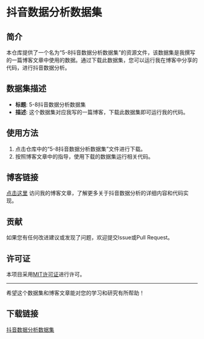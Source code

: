 # 抖音数据分析数据集

## 简介
本仓库提供了一个名为“5-8抖音数据分析数据集”的资源文件，该数据集是我撰写的一篇博客文章中使用的数据。通过下载此数据集，您可以运行我在博客中分享的代码，进行抖音数据分析。

## 数据集描述
- **标题**: 5-8抖音数据分析数据集
- **描述**: 这个数据集对应我写的一篇博客，下载此数据集即可运行我的代码。

## 使用方法
1. 点击仓库中的“5-8抖音数据分析数据集”文件进行下载。
2. 按照博客文章中的指导，使用下载的数据集运行相关代码。

## 博客链接
[点击这里](博客链接地址) 访问我的博客文章，了解更多关于抖音数据分析的详细内容和代码实现。

## 贡献
如果您有任何改进建议或发现了问题，欢迎提交Issue或Pull Request。

## 许可证
本项目采用[MIT许可证](LICENSE)进行许可。

---

希望这个数据集和博客文章能对您的学习和研究有所帮助！

## 下载链接

[抖音数据分析数据集](https://pan.quark.cn/s/a931af2ce098)